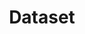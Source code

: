 ---
title: Dataset
description: We publish open data
permalink: /dataset/_key_
layout: dataset-key
---